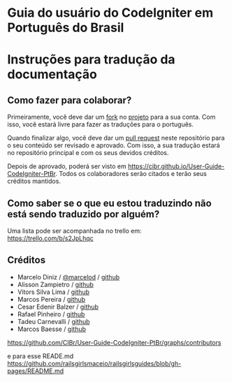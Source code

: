 # Guia do usuário do CodeIgniter em Português do Brasil

#  Instruções para tradução da documentação

## Como fazer para colaborar?

Primeiramente, você deve dar um [fork](http://help.github.com/fork-a-repo/) no [projeto](https://github.com/CIBr/User-Guide-CodeIgniter-PtBr) para a sua conta. Com isso, você estará livre para fazer as traduções para o português.

Quando finalizar algo, você deve dar um [pull request](https://help.github.com/articles/about-pull-requests/) neste repositório para o seu conteúdo ser revisado e aprovado. Com isso, a sua tradução estará no repositório principal e com os seus devidos créditos.

Depois de aprovado, poderá ser visto em https://cibr.github.io/User-Guide-CodeIgniter-PtBr. Todos os colaboradores serão citados e terão seus créditos mantidos.

## Como saber se o que eu estou traduzindo não está sendo traduzido por alguém?

Uma lista pode ser acompanhada no trello em: https://trello.com/b/s2JpLhqc


## Créditos

* Marcelo Diniz / [@marcelod](https://twitter.com/marcelo_leo27) / [github](http://github.com/marcelod)
* Alisson Zampietro / [github](https://github.com/alissonzampietro)
* Vitors Silva Lima / [github](https://github.com/vitorsilvalima)
* Marcos Pereira / [github](https://github.com/mvnp)
* Cesar Edenir Balzer / [github](https://github.com/CesarBalzer)
* Rafael Pinheiro / [github](https://github.com/rafaelwendel)
* Tadeu Carnevalli / [github](https://github.com/carnevalli)
* Marcos Baesse / [github](https://github.com/marcosbaesse)

https://github.com/CIBr/User-Guide-CodeIgniter-PtBr/graphs/contributors

e para esse READE.md https://github.com/railsgirlsmaceio/railsgirlsguides/blob/gh-pages/README.md